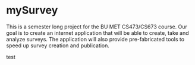 mySurvey
========

This is a semester long project for the BU MET CS473/CS673 course. Our goal is to create an internet application that will be able to create, take and analyze surveys.
The application will also provide pre-fabricated tools to speed up survey creation and publication.

test
